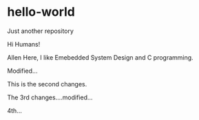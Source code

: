 # hello-world
Just another repository

Hi Humans!

Allen Here, I like Emebedded System Design and C programming.


Modified...

This is the second changes.

The 3rd changes....modified...


4th...
